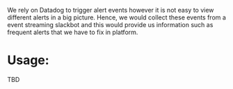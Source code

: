 We rely on Datadog to trigger alert events however it
is not easy to view different alerts in a big picture.
Hence, we would collect these events from a event
streaming slackbot and this would provide us
information such as frequent alerts that we have
to fix in platform.

Usage:
======

TBD
